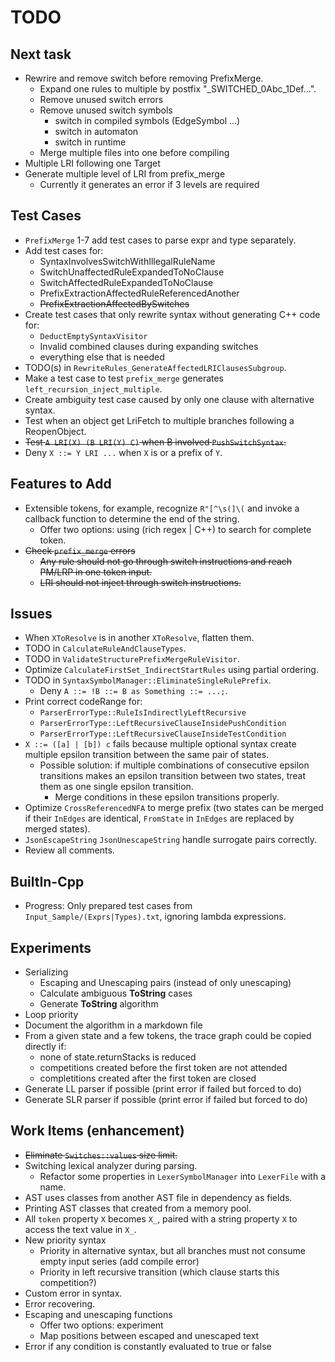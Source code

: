 # TODO

## Next task

- Rewrire and remove switch before removing PrefixMerge.
  - Expand one rules to multiple by postfix "_SWITCHED_0Abc_1Def...".
  - Remove unused switch errors
  - Remove unused switch symbols
    - switch in compiled symbols (EdgeSymbol ...)
    - switch in automaton
    - switch in runtime
  - Merge multiple files into one before compiling
- Multiple LRI following one Target
- Generate multiple level of LRI from prefix_merge
  - Currently it generates an error if 3 levels are required

## Test Cases

- `PrefixMerge` 1-7 add test cases to parse expr and type separately.
- Add test cases for:
  - SyntaxInvolvesSwitchWithIllegalRuleName
  - SwitchUnaffectedRuleExpandedToNoClause
  - SwitchAffectedRuleExpandedToNoClause
  - PrefixExtractionAffectedRuleReferencedAnother
  - ~~PrefixExtractionAffectedBySwitches~~
- Create test cases that only rewrite syntax without generating C++ code for:
  - `DeductEmptySyntaxVisitor`
  - Invalid combined clauses during expanding switches
  - everything else that is needed
- TODO(s) in `RewriteRules_GenerateAffectedLRIClausesSubgroup`.
- Make a test case to test `prefix_merge` generates `left_recursion_inject_multiple`.
- Create ambiguity test case caused by only one clause with alternative syntax.
- Test when an object get LriFetch to multiple branches following a ReopenObject.
- ~~Test `A LRI(X) (B LRI(Y) C)` when B involved `PushSwitchSyntax`.~~
- Deny `X ::= Y LRI ...` when `X` is or a prefix of `Y`.

## Features to Add

- Extensible tokens, for example, recognize `R"[^\s(]\(` and invoke a callback function to determine the end of the string.
  - Offer two options: using (rich regex | C++) to search for complete token.
- ~~Check `prefix_merge` errors~~
  - ~~Any rule should not go through switch instructions and reach PM/LRP in one token input.~~
  - ~~LRI should not inject through switch instructions.~~

## Issues

- When `XToResolve` is in another `XToResolve`, flatten them.
- TODO in `CalculateRuleAndClauseTypes`.
- TODO in `ValidateStructurePrefixMergeRuleVisitor`.
- Optimize `CalculateFirstSet_IndirectStartRules` using partial ordering.
- TODO in `SyntaxSymbolManager::EliminateSingleRulePrefix`.
  - Deny `A ::= !B ::= B as Something ::= ...;`.
- Print correct codeRange for:
  - `ParserErrorType::RuleIsIndirectlyLeftRecursive`
  - `ParserErrorType::LeftRecursiveClauseInsidePushCondition`
  - `ParserErrorType::LeftRecursiveClauseInsideTestCondition`
- `X ::= ([a] | [b]) c` fails because multiple optional syntax create multiple epsilon transition between the same pair of states.
  - Possible solution: if multiple combinations of consecutive epsilon transitions makes an epsilon transition between two states, treat them as one single epsilon transition.
    - Merge conditions in these epsilon transitions properly.
- Optimize `CrossReferencedNFA` to merge prefix (two states can be merged if their `InEdges` are identical, `FromState` in `InEdges` are replaced by merged states).
- `JsonEscapeString` `JsonUnescapeString` handle surrogate pairs correctly.
- Review all comments.

## BuiltIn-Cpp

- Progress: Only prepared test cases from `Input_Sample/(Exprs|Types).txt`, ignoring lambda expressions.

## Experiments

- Serializing
  - Escaping and Unescaping pairs (instead of only unescaping)
  - Calculate ambiguous **ToString** cases
  - Generate **ToString** algorithm
- Loop priority
- Document the algorithm in a markdown file
- From a given state and a few tokens, the trace graph could be copied directly if:
  - none of state.returnStacks is reduced
  - competitions created before the first token are not attended
  - completitions created after the first token are closed
- Generate LL parser if possible (print error if failed but forced to do)
- Generate SLR parser if possible (print error if failed but forced to do)

## Work Items (enhancement)

- ~~Eliminate `Switches::values` size limit.~~
- Switching lexical analyzer during parsing.
  - Refactor some properties in `LexerSymbolManager` into `LexerFile` with a name.
- AST uses classes from another AST file in dependency as fields.
- Printing AST classes that created from a memory pool.
- All `token` property `X` becomes `X_`, paired with a string property `X` to access the text value in `X_`.
- New priority syntax
  - Priority in alternative syntax, but all branches must not consume empty input series (add compile error)
  - Priority in left recursive transition (which clause starts this competition?)
- Custom error in syntax.
- Error recovering.
- Escaping and unescaping functions
  - Offer two options: experiment
  - Map positions between escaped and unescaped text
- Error if any condition is constantly evaluated to true or false
